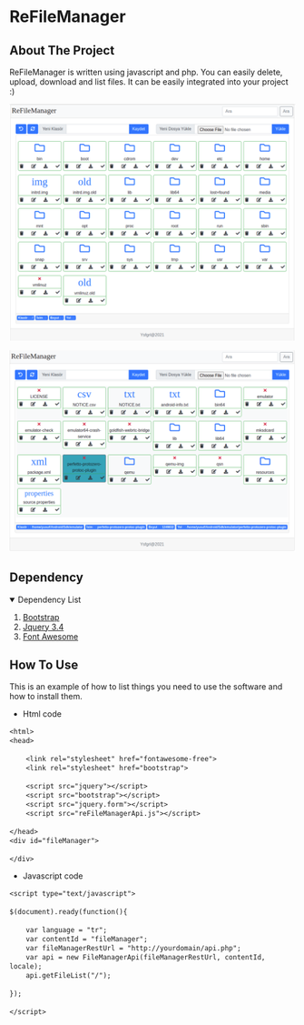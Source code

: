 
# ReFileManager

## About The Project

ReFileManager is written using javascript and php. You can easily delete, upload, download and list files. It can be easily integrated into your project :)


![screenshot](screenshot/Screenshot1.png)

![screenshot](screenshot/Screenshot.png)

## Dependency

<details open="open">
  <summary> Dependency List </summary>
  <ol>
    <li>
      <a href="https://getbootstrap.com/docs/4.0/getting-started/introduction/">Bootstrap</a>
    </li>
    <li>
      <a href="https://jquery.com/download/">Jquery 3.4</a>
    </li>
    <li><a href="https://fontawesome.com/">Font Awesome</a></li>
  </ol>
</details>


## How To Use

This is an example of how to list things you need to use the software and how to install them.
    
* Html code
```
<html>
<head>

    <link rel="stylesheet" href="fontawesome-free">
    <link rel="stylesheet" href="bootstrap">
    
    <script src="jquery"></script>
    <script src="bootstrap"></script>
    <script src="jquery.form"></script>
    <script src="reFileManagerApi.js"></script>
    
</head>
<div id="fileManager">
    
</div>

```

* Javascript code
```
<script type="text/javascript">

$(document).ready(function(){

    var language = "tr";
    var contentId = "fileManager";
    var fileManagerRestUrl = "http://yourdomain/api.php";
    var api = new FileManagerApi(fileManagerRestUrl, contentId, locale);
    api.getFileList("/");
    
});
    
</script>

```